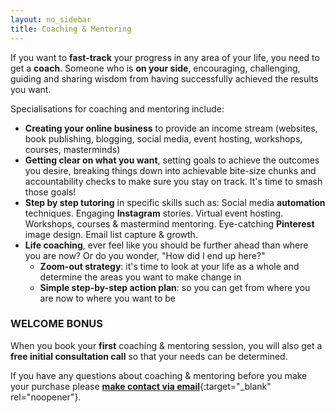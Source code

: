```yaml
---
layout: no_sidebar
title: Coaching & Mentoring
---
```


If you want to **fast-track** your progress in any area of your life, you need to get a **coach**. Someone who is **on your side**, encouraging, challenging, guiding and sharing wisdom from having successfully achieved the results you want.

Specialisations for coaching and mentoring include:

- **Creating your online business** to provide an income stream (websites, book publishing, blogging, social media, event hosting, workshops, courses, masterminds)
- **Getting clear on what you want**, setting goals to achieve the outcomes you desire, breaking things down into achievable bite-size chunks and accountability checks to make sure you stay on track. It's time to smash those goals!
- **Step by step tutoring** in specific skills such as: Social media **automation** techniques. Engaging **Instagram** stories. Virtual event hosting. Workshops, courses & mastermind mentoring. Eye-catching **Pinterest** image design. Email list capture & growth.
- **Life coaching**, ever feel like you should be further ahead than where you are now? Or do you wonder, "How did I end up here?"
  - **Zoom-out strategy**: it's time to look at your life as a whole and determine the areas you want to make change in
  - **Simple step-by-step action plan**: so you can get from where you are now to where you want to be

### WELCOME BONUS
When you book your **first** coaching & mentoring session, you will also get a **free initial consultation call** so that your needs can be determined.

If you have any questions about coaching & mentoring before you make your purchase please [**make contact via email**](mailto:support@inspiringlifedesign.com){:target="_blank" rel="noopener"}.

<div id='product-component-1571934922415'></div>
<script type="text/javascript">
/*<![CDATA[*/
(function () {
  var scriptURL = 'https://sdks.shopifycdn.com/buy-button/latest/buy-button-storefront.min.js';
  if (window.ShopifyBuy) {
    if (window.ShopifyBuy.UI) {
      ShopifyBuyInit();
    } else {
      loadScript();
    }
  } else {
    loadScript();
  }
  function loadScript() {
    var script = document.createElement('script');
    script.async = true;
    script.src = scriptURL;
    (document.getElementsByTagName('head')[0] || document.getElementsByTagName('body')[0]).appendChild(script);
    script.onload = ShopifyBuyInit;
  }
  function ShopifyBuyInit() {
    var client = ShopifyBuy.buildClient({
      domain: 'inspiring-life-design.myshopify.com',
      storefrontAccessToken: '0c7a6770d09cb5dee05ec8b9b17a96b0',
    });
    ShopifyBuy.UI.onReady(client).then(function (ui) {
      ui.createComponent('product', {
        id: '4302229897313',
        node: document.getElementById('product-component-1571934922415'),
        moneyFormat: '%C2%A3%7B%7Bamount%7D%7D',
        options: {
  "product": {
    "styles": {
      "product": {
        "@media (min-width: 601px)": {
          "max-width": "100%",
          "margin-left": "0",
          "margin-bottom": "50px"
        },
        "text-align": "left"
      },
      "title": {
        "font-size": "26px"
      },
      "button": {
        "font-weight": "bold",
        "color": "#6a3d5d",
        ":hover": {
          "color": "#6a3d5d",
          "background-color": "#ca8875"
        },
        "background-color": "#e09782",
        ":focus": {
          "background-color": "#ca8875"
        },
        "border-radius": "10px",
        "padding-left": "27px",
        "padding-right": "27px"
      },
      "price": {
        "font-size": "18px"
      },
      "compareAt": {
        "font-size": "15.299999999999999px"
      }
    },
    "layout": "horizontal",
    "contents": {
      "img": false,
      "imgWithCarousel": true,
      "description": true
    },
    "width": "100%",
    "text": {
      "button": "Add to cart"
    }
  },
  "productSet": {
    "styles": {
      "products": {
        "@media (min-width: 601px)": {
          "margin-left": "-20px"
        }
      }
    }
  },
  "modalProduct": {
    "contents": {
      "img": false,
      "imgWithCarousel": true,
      "button": false,
      "buttonWithQuantity": true
    },
    "styles": {
      "product": {
        "@media (min-width: 601px)": {
          "max-width": "100%",
          "margin-left": "0px",
          "margin-bottom": "0px"
        }
      },
      "button": {
        "font-weight": "bold",
        "color": "#6a3d5d",
        ":hover": {
          "color": "#6a3d5d",
          "background-color": "#ca8875"
        },
        "background-color": "#e09782",
        ":focus": {
          "background-color": "#ca8875"
        },
        "border-radius": "10px",
        "padding-left": "27px",
        "padding-right": "27px"
      }
    },
    "text": {
      "button": "Add to cart"
    }
  },
  "cart": {
    "styles": {
      "button": {
        "font-weight": "bold",
        "color": "#6a3d5d",
        ":hover": {
          "color": "#6a3d5d",
          "background-color": "#ca8875"
        },
        "background-color": "#e09782",
        ":focus": {
          "background-color": "#ca8875"
        },
        "border-radius": "10px"
      }
    },
    "text": {
      "total": "Subtotal",
      "button": "Checkout"
    }
  },
  "toggle": {
    "styles": {
      "toggle": {
        "font-weight": "bold",
        "background-color": "#e09782",
        ":hover": {
          "background-color": "#ca8875"
        },
        ":focus": {
          "background-color": "#ca8875"
        }
      },
      "count": {
        "color": "#6a3d5d",
        ":hover": {
          "color": "#6a3d5d"
        }
      },
      "iconPath": {
        "fill": "#6a3d5d"
      }
    }
  }
},
      });
    });
  }
})();
/*]]>*/
</script>
<br>

<div id='product-component-1571934696577'></div>
<script type="text/javascript">
/*<![CDATA[*/
(function () {
  var scriptURL = 'https://sdks.shopifycdn.com/buy-button/latest/buy-button-storefront.min.js';
  if (window.ShopifyBuy) {
    if (window.ShopifyBuy.UI) {
      ShopifyBuyInit();
    } else {
      loadScript();
    }
  } else {
    loadScript();
  }
  function loadScript() {
    var script = document.createElement('script');
    script.async = true;
    script.src = scriptURL;
    (document.getElementsByTagName('head')[0] || document.getElementsByTagName('body')[0]).appendChild(script);
    script.onload = ShopifyBuyInit;
  }
  function ShopifyBuyInit() {
    var client = ShopifyBuy.buildClient({
      domain: 'inspiring-life-design.myshopify.com',
      storefrontAccessToken: '0c7a6770d09cb5dee05ec8b9b17a96b0',
    });
    ShopifyBuy.UI.onReady(client).then(function (ui) {
      ui.createComponent('product', {
        id: '4310818488417',
        node: document.getElementById('product-component-1571934696577'),
        moneyFormat: '%C2%A3%7B%7Bamount%7D%7D',
        options: {
  "product": {
    "styles": {
      "product": {
        "@media (min-width: 601px)": {
          "max-width": "100%",
          "margin-left": "0",
          "margin-bottom": "50px"
        },
        "text-align": "left"
      },
      "title": {
        "font-size": "26px"
      },
      "button": {
        "font-weight": "bold",
        "color": "#6a3d5d",
        ":hover": {
          "color": "#6a3d5d",
          "background-color": "#ca8875"
        },
        "background-color": "#e09782",
        ":focus": {
          "background-color": "#ca8875"
        },
        "border-radius": "10px",
        "padding-left": "27px",
        "padding-right": "27px"
      },
      "price": {
        "font-size": "18px"
      },
      "compareAt": {
        "font-size": "15.299999999999999px"
      }
    },
    "layout": "horizontal",
    "contents": {
      "img": false,
      "imgWithCarousel": true,
      "description": true
    },
    "width": "100%",
    "text": {
      "button": "Add to cart"
    }
  },
  "productSet": {
    "styles": {
      "products": {
        "@media (min-width: 601px)": {
          "margin-left": "-20px"
        }
      }
    }
  },
  "modalProduct": {
    "contents": {
      "img": false,
      "imgWithCarousel": true,
      "button": false,
      "buttonWithQuantity": true
    },
    "styles": {
      "product": {
        "@media (min-width: 601px)": {
          "max-width": "100%",
          "margin-left": "0px",
          "margin-bottom": "0px"
        }
      },
      "button": {
        "font-weight": "bold",
        "color": "#6a3d5d",
        ":hover": {
          "color": "#6a3d5d",
          "background-color": "#ca8875"
        },
        "background-color": "#e09782",
        ":focus": {
          "background-color": "#ca8875"
        },
        "border-radius": "10px",
        "padding-left": "27px",
        "padding-right": "27px"
      }
    },
    "text": {
      "button": "Add to cart"
    }
  },
  "cart": {
    "styles": {
      "button": {
        "font-weight": "bold",
        "color": "#6a3d5d",
        ":hover": {
          "color": "#6a3d5d",
          "background-color": "#ca8875"
        },
        "background-color": "#e09782",
        ":focus": {
          "background-color": "#ca8875"
        },
        "border-radius": "10px"
      }
    },
    "text": {
      "total": "Subtotal",
      "button": "Checkout"
    }
  },
  "toggle": {
    "styles": {
      "toggle": {
        "font-weight": "bold",
        "background-color": "#e09782",
        ":hover": {
          "background-color": "#ca8875"
        },
        ":focus": {
          "background-color": "#ca8875"
        }
      },
      "count": {
        "color": "#6a3d5d",
        ":hover": {
          "color": "#6a3d5d"
        }
      },
      "iconPath": {
        "fill": "#6a3d5d"
      }
    }
  }
},
      });
    });
  }
})();
/*]]>*/
</script>
<br>

<div id='product-component-1571936317775'></div>
<script type="text/javascript">
/*<![CDATA[*/
(function () {
  var scriptURL = 'https://sdks.shopifycdn.com/buy-button/latest/buy-button-storefront.min.js';
  if (window.ShopifyBuy) {
    if (window.ShopifyBuy.UI) {
      ShopifyBuyInit();
    } else {
      loadScript();
    }
  } else {
    loadScript();
  }
  function loadScript() {
    var script = document.createElement('script');
    script.async = true;
    script.src = scriptURL;
    (document.getElementsByTagName('head')[0] || document.getElementsByTagName('body')[0]).appendChild(script);
    script.onload = ShopifyBuyInit;
  }
  function ShopifyBuyInit() {
    var client = ShopifyBuy.buildClient({
      domain: 'inspiring-life-design.myshopify.com',
      storefrontAccessToken: '0c7a6770d09cb5dee05ec8b9b17a96b0',
    });
    ShopifyBuy.UI.onReady(client).then(function (ui) {
      ui.createComponent('product', {
        id: '4310844702817',
        node: document.getElementById('product-component-1571936317775'),
        moneyFormat: '%C2%A3%7B%7Bamount%7D%7D',
        options: {
  "product": {
    "styles": {
      "product": {
        "@media (min-width: 601px)": {
          "max-width": "100%",
          "margin-left": "0",
          "margin-bottom": "50px"
        },
        "text-align": "left"
      },
      "title": {
        "font-size": "26px"
      },
      "button": {
        "font-weight": "bold",
        "color": "#6a3d5d",
        ":hover": {
          "color": "#6a3d5d",
          "background-color": "#ca8875"
        },
        "background-color": "#e09782",
        ":focus": {
          "background-color": "#ca8875"
        },
        "border-radius": "10px",
        "padding-left": "27px",
        "padding-right": "27px"
      },
      "price": {
        "font-size": "18px"
      },
      "compareAt": {
        "font-size": "15.299999999999999px"
      }
    },
    "layout": "horizontal",
    "contents": {
      "img": false,
      "imgWithCarousel": true,
      "description": true
    },
    "width": "100%",
    "text": {
      "button": "Add to cart"
    }
  },
  "productSet": {
    "styles": {
      "products": {
        "@media (min-width: 601px)": {
          "margin-left": "-20px"
        }
      }
    }
  },
  "modalProduct": {
    "contents": {
      "img": false,
      "imgWithCarousel": true,
      "button": false,
      "buttonWithQuantity": true
    },
    "styles": {
      "product": {
        "@media (min-width: 601px)": {
          "max-width": "100%",
          "margin-left": "0px",
          "margin-bottom": "0px"
        }
      },
      "button": {
        "font-weight": "bold",
        "color": "#6a3d5d",
        ":hover": {
          "color": "#6a3d5d",
          "background-color": "#ca8875"
        },
        "background-color": "#e09782",
        ":focus": {
          "background-color": "#ca8875"
        },
        "border-radius": "10px",
        "padding-left": "27px",
        "padding-right": "27px"
      }
    },
    "text": {
      "button": "Add to cart"
    }
  },
  "cart": {
    "styles": {
      "button": {
        "font-weight": "bold",
        "color": "#6a3d5d",
        ":hover": {
          "color": "#6a3d5d",
          "background-color": "#ca8875"
        },
        "background-color": "#e09782",
        ":focus": {
          "background-color": "#ca8875"
        },
        "border-radius": "10px"
      }
    },
    "text": {
      "total": "Subtotal",
      "notice": "",
      "button": "Checkout"
    }
  },
  "toggle": {
    "styles": {
      "toggle": {
        "font-weight": "bold",
        "background-color": "#e09782",
        ":hover": {
          "background-color": "#ca8875"
        },
        ":focus": {
          "background-color": "#ca8875"
        }
      },
      "count": {
        "color": "#6a3d5d",
        ":hover": {
          "color": "#6a3d5d"
        }
      },
      "iconPath": {
        "fill": "#6a3d5d"
      }
    }
  }
},
      });
    });
  }
})();
/*]]>*/
</script>
<br><br>


